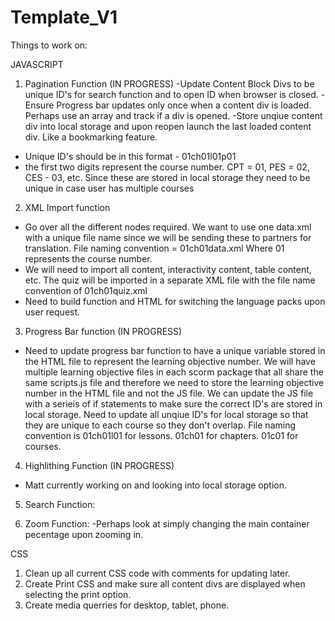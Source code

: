 # Template_V1

Things to work on:

JAVASCRIPT
1. Pagination Function (IN PROGRESS)
-Update Content Block Divs to be unique ID's for search function and to open ID when browser is closed.
-Ensure Progress bar updates only once when a content div is loaded.  Perhaps use an array and track if a div is opened.
-Store unqiue content div into local storage and upon reopen launch the last loaded content div.  Like a bookmarking feature.
- Unique ID's should be in this format - 01ch01l01p01
- the first two digits represent the course number.  CPT = 01, PES = 02, CES - 03, etc.  Since these are stored in local storage they need to be unique in case user has multiple courses

2. XML Import function
- Go over all the different nodes required.  We want to use one data.xml with a unique file name since we will be sending these to partners for translation.  File naming convention = 01ch01data.xml  Where 01 represents the course number.
- We will need to import all content, interactivity content, table content, etc.  The quiz will be imported in a separate XML file with the file name convention of 01ch01quiz.xml
- Need to build function and HTML for switching the language packs upon user request.

3. Progress Bar function (IN PROGRESS)
- Need to update progress bar function to have a unique variable stored in the HTML file to represent the learning objective number.  We will have multiple learning objective files in each scorm package that all share the same scripts.js file and therefore we need to store the learning objective number in the HTML file and not the JS file.  We can update the JS file with a serieis of if statements to make sure the correct ID's are stored in local storage.
Need to update all unqiue ID's for local storage so that they are unique to each course so they don't overlap.  File naming convention is 01ch01l01 for lessons. 01ch01 for chapters. 01c01 for courses.

4. Highlithing Function (IN PROGRESS)
- Matt currently working on and looking into local storage option.

5. Search Function:

6. Zoom Function:
-Perhaps look at simply changing the main container pecentage upon zooming in.


CSS
1. Clean up all current CSS code with comments for updating later.
2. Create Print CSS and make sure all content divs are displayed when selecting the print option.
3. Create media querries for desktop, tablet, phone.
